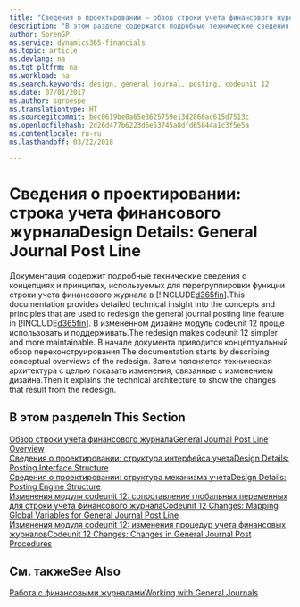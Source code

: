 ```yaml
---
title: "Сведения о проектировании — обзор строки учета финансового журнала | Документы Майкрософт"
description: "В этом разделе содержатся подробные технические сведения о концепциях и принципах, используемых для перегруппировки функции строки учета финансового журнала в Finance and Operations, Business edition."
author: SorenGP
ms.service: dynamics365-financials
ms.topic: article
ms.devlang: na
ms.tgt_pltfrm: na
ms.workload: na
ms.search.keywords: design, general journal, posting, codeunit 12
ms.date: 07/01/2017
ms.author: sgroespe
ms.translationtype: HT
ms.sourcegitcommit: bec0619be0a65e3625759e13d2866ac615d7513c
ms.openlocfilehash: 2d26d477b6223d6e53745a8dfd65844a1c3f5e5a
ms.contentlocale: ru-ru
ms.lasthandoff: 03/22/2018

---
```

# <a name="design-details-general-journal-post-line"></a><span data-ttu-id="3d59e-103">Сведения о проектировании: строка учета финансового журнала</span><span class="sxs-lookup"><span data-stu-id="3d59e-103">Design Details: General Journal Post Line</span></span>
<span data-ttu-id="3d59e-104">Документация содержит подробные технические сведения о концепциях и принципах, используемых для перегруппировки функции строки учета финансового журнала в [!INCLUDE[d365fin](includes/d365fin_md.md)].</span><span class="sxs-lookup"><span data-stu-id="3d59e-104">This documentation provides detailed technical insight into the concepts and principles that are used to redesign the general journal posting line feature in [!INCLUDE[d365fin](includes/d365fin_md.md)].</span></span> <span data-ttu-id="3d59e-105">В измененном дизайне модуль codeunit 12 проще использовать и поддерживать.</span><span class="sxs-lookup"><span data-stu-id="3d59e-105">The redesign makes codeunit 12 simpler and more maintainable.</span></span> <span data-ttu-id="3d59e-106">В начале документа приводится концептуальный обзор переконструирования.</span><span class="sxs-lookup"><span data-stu-id="3d59e-106">The documentation starts by describing conceptual overviews of the redesign.</span></span> <span data-ttu-id="3d59e-107">Затем поясняется техническая архитектура с целью показать изменения, связанные с изменением дизайна.</span><span class="sxs-lookup"><span data-stu-id="3d59e-107">Then it explains the technical architecture to show the changes that result from the redesign.</span></span>  

## <a name="in-this-section"></a><span data-ttu-id="3d59e-108">В этом разделе</span><span class="sxs-lookup"><span data-stu-id="3d59e-108">In This Section</span></span>  
[<span data-ttu-id="3d59e-109">Обзор строки учета финансового журнала</span><span class="sxs-lookup"><span data-stu-id="3d59e-109">General Journal Post Line Overview</span></span>](design-details-general-journal-post-line-overview.md)  
[<span data-ttu-id="3d59e-110">Сведения о проектировании: структура интерфейса учета</span><span class="sxs-lookup"><span data-stu-id="3d59e-110">Design Details: Posting Interface Structure</span></span>](design-details-posting-interface-structure.md)  
[<span data-ttu-id="3d59e-111">Сведения о проектировании: структура механизма учета</span><span class="sxs-lookup"><span data-stu-id="3d59e-111">Design Details: Posting Engine Structure</span></span>](design-details-posting-engine-structure.md)  
[<span data-ttu-id="3d59e-112">Изменения модуля codeunit 12: сопоставление глобальных переменных для строки учета финансового журнала</span><span class="sxs-lookup"><span data-stu-id="3d59e-112">Codeunit 12 Changes: Mapping Global Variables for General Journal Post Line</span></span>](design-details-codeunit-12-changes-mapping-global-variables-for-general-journal-post-line.md)  
[<span data-ttu-id="3d59e-113">Изменения модуля codeunit 12: изменения процедур учета финансовых журналов</span><span class="sxs-lookup"><span data-stu-id="3d59e-113">Codeunit 12 Changes: Changes in General Journal Post Procedures</span></span>](design-details-codeunit-12-changes-changes-in-general-journal-post-procedures.md)  

## <a name="see-also"></a><span data-ttu-id="3d59e-114">См. также</span><span class="sxs-lookup"><span data-stu-id="3d59e-114">See Also</span></span>  
[<span data-ttu-id="3d59e-115">Работа с финансовыми журналами</span><span class="sxs-lookup"><span data-stu-id="3d59e-115">Working with General Journals</span></span>](ui-work-general-journals.md)

